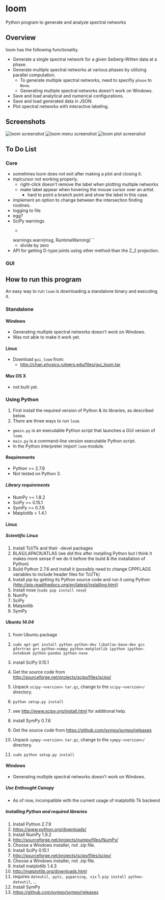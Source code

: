 # loom
Python program to generate and analyze spectral networks

## Overview
loom has the following functionality.
* Generate a single spectral network for a given Seiberg-Witten data at a phase.
* Generate multiple spectral networks at various phases by utilizing parallel computation.
  * To generate multiple spectral networks, need to specifiy ```phase``` to ```None```.
  * Generating multiple spectral networks doesn't work on Windows.
* Save and load analytical and numerical configurations.
* Save and load generated data in JSON.
* Plot spectral networks with interactive labeling.

## Screenshots

![loom screenshot](https://github.com/chan-y-park/loom/blob/master/screeenshots/loom_desktop.png "loom desktop")
![loom menu screenshot](https://github.com/chan-y-park/loom/blob/master/screeenshots/loom_menu.png "loom menu")
![loom plot screenshot](https://github.com/chan-y-park/loom/blob/master/screeenshots/loom_plot.png "loom plot")

## To Do List
### Core
* sometimes loom does not exit after making a plot and closing it.
* mplcursor not working properly.
  * right-click doesn't remove the label when plotting multiple networks
  * make label appear when hovering the mouse cursor over an artist.
    * hard to point a branch point and show the label in this case.
* implement an option to change between the intersection finding routines. 
* logging to file
* egg?
* SciPy warnings
  * ```/usr/local/lib/python2.7/dist-packages/scipy/optimize/zeros.py:150: RuntimeWarning: Tolerance of 0.000513046300877562 reached
  warnings.warn(msg, RuntimeWarning)```
  * divide by zero
* API for getting D-type joints using other method than the Z_2 projection.
### GUI

## How to run this program
An easy way to run ```loom``` is downloading a standalone binary and executing it.

### Standalone

#### Windows
* Generating multiple spectral networks doesn't work on Windows.
* Was not able to make it work yet.

#### Linux
* Download ```gui_loom``` from:
  * http://chan.physics.rutgers.edu/files/gui_loom.tar

#### Max OS X
* not built yet.

### Using Python
1. First install the required version of Python & its libraries, as described below.
1. There are three ways to run ```loom```.
  * ```gmain.py``` is an executable Python script that launches a GUI version of ```loom```.
  * ```main.py``` is a command-line version executable Python script.
  * In the Python interpreter import ```loom``` module.

#### Requirements
* Python >= 2.7.6
* Not tested on Python 3.

##### Library requirements
* NumPy >= 1.8.2
* SciPy >= 0.15.1
* SymPy >= 0.7.6
* Matplotlib > 1.4.1

#### Linux

##### Scientific Linux
  1. Install Tcl/Tk and their -devel packages
  1. BLAS/LAPACK/ATLAS (we did this after installing Python but I think it makes more sense if we do it before the build & the installation of Python)
  1. Build Python 2.7.6 and install it (possibly need to change CPPFLAGS variables to include header files for Tcl/Tk)
  1. Install pip by getting its Python source code and run it using Python (http://pip.readthedocs.org/en/latest/installing.html)
  1. Install nose (`sudo pip install nose`)
  1. NumPy
  1. SciPy
  1. Matplotlib
  1. SymPy

##### Ubuntu 14.04

1. from Ubuntu package
  1. ```sudo apt-get install python python-dev libatlas-base-dev gcc gfortran g++ python-numpy python-matplotlib ipython ipython-notebook python-pandas python-nose```
1. install SciPy 0.15.1
  1. Get the source code from http://sourceforge.net/projects/scipy/files/scipy/
  1. Unpack ```scipy-<version>.tar.gz```, change to the ```scipy-<version>/``` directory.
  1. ```python setup.py install```
  1. see http://www.scipy.org/install.html for additional help.

1. install SymPy 0.7.6
  1. Get the source code from https://github.com/sympy/sympy/releases 
  1. Unpack ```sympy-<version>.tar.gz```, change to the ```sympy-<version>/``` directory.
  1. ```sudo python setup.py install``` 

#### Windows
* Generating multiple spectral networks doesn't work on Windows.

##### Use Enthought Canopy
* As of now, incompatible with the current usage of matplotlib Tk backend

##### Installing Python and required libraries
1. Install Python 2.7.9
  1. https://www.python.org/downloads/
1. Install NumPy 1.9.2
  1. http://sourceforge.net/projects/numpy/files/NumPy/
  1. Choose a Windows installer, not .zip file.
1. Install SciPy 0.15.1
  1. http://sourceforge.net/projects/scipy/files/scipy/
  1. Choose a Windows installer, not .zip file.
1. Install matplotlib 1.4.3
  1. http://matplotlib.org/downloads.html
  1. requires ```dateutil, pytz, pyparsing, six```
    1. ```pip install python-dateutil```, ...
1. Install SymPy
  1. https://github.com/sympy/sympy/releases

